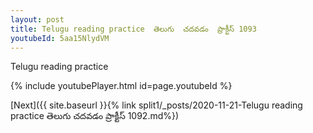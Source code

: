 ```yaml
---
layout: post
title: Telugu reading practice  తెలుగు  చదవడం  ప్రాక్టీస్ 1093
youtubeId: 5aa15NlydVM
---
```

 
 
Telugu reading practice
 
 
 
 
 


{% include youtubePlayer.html id=page.youtubeId %}
 
[Next]({{ site.baseurl }}{% link  split1/_posts/2020-11-21-Telugu reading practice  తెలుగు  చదవడం  ప్రాక్టీస్ 1092.md%})
 
